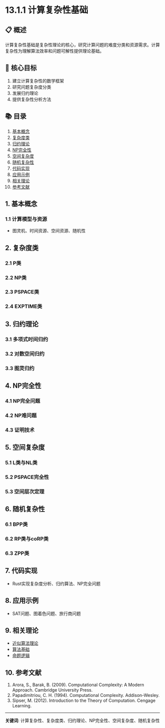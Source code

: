 # 13.1.1 计算复杂性基础

## 📋 概述

计算复杂性基础是复杂性理论的核心，研究计算问题的难度分类和资源需求。计算复杂性为理解算法效率和问题可解性提供理论基础。

## 🎯 核心目标

1. 建立计算复杂性的数学框架
2. 研究问题复杂度分类
3. 发展归约理论
4. 提供复杂性分析方法

## 📚 目录

1. [基本概念](#1-基本概念)
2. [复杂度类](#2-复杂度类)
3. [归约理论](#3-归约理论)
4. [NP完全性](#4-np完全性)
5. [空间复杂度](#5-空间复杂度)
6. [随机复杂性](#6-随机复杂性)
7. [代码实现](#7-代码实现)
8. [应用示例](#8-应用示例)
9. [相关理论](#9-相关理论)
10. [参考文献](#10-参考文献)

## 1. 基本概念

### 1.1 计算模型与资源

- 图灵机、时间资源、空间资源、随机性

## 2. 复杂度类

### 2.1 P类

### 2.2 NP类

### 2.3 PSPACE类

### 2.4 EXPTIME类

## 3. 归约理论

### 3.1 多项式时间归约

### 3.2 对数空间归约

### 3.3 图灵归约

## 4. NP完全性

### 4.1 NP完全问题

### 4.2 NP难问题

### 4.3 证明技术

## 5. 空间复杂度

### 5.1 L类与NL类

### 5.2 PSPACE完全性

### 5.3 空间层次定理

## 6. 随机复杂性

### 6.1 BPP类

### 6.2 RP类与coRP类

### 6.3 ZPP类

## 7. 代码实现

- Rust实现复杂度分析、归约算法、NP完全问题

## 8. 应用示例

- SAT问题、图着色问题、旅行商问题

## 9. 相关理论

- [近似算法理论](./13.1.2_近似算法理论.md)
- [算法基础](../13_Algorithm_Theory/12.1.1_算法基础.md)
- [命题逻辑](../03_Logic_Theory/README.md)

## 10. 参考文献

1. Arora, S., Barak, B. (2009). Computational Complexity: A Modern Approach. Cambridge University Press.
2. Papadimitriou, C. H. (1994). Computational Complexity. Addison-Wesley.
3. Sipser, M. (2012). Introduction to the Theory of Computation. Cengage Learning.

---
**关键词**: 计算复杂性、复杂度类、归约理论、NP完全性、空间复杂度、随机复杂性
